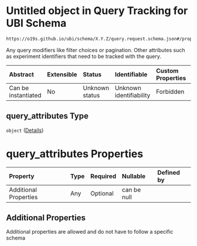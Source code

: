 # Untitled object in Query Tracking for UBI Schema

```txt
https://o19s.github.io/ubi/schema/X.Y.Z/query.request.schema.json#/properties/query_attributes
```

Any query modifiers like filter choices or pagination. Other attributes such as experiment identifiers that need to be tracked with the query.

| Abstract            | Extensible | Status         | Identifiable            | Custom Properties | Additional Properties | Access Restrictions | Defined In                                                                                      |
| :------------------ | :--------- | :------------- | :---------------------- | :---------------- | :-------------------- | :------------------ | :---------------------------------------------------------------------------------------------- |
| Can be instantiated | No         | Unknown status | Unknown identifiability | Forbidden         | Allowed               | none                | [query.request.schema.json\*](../../out/X.Y.Z/query.request.schema.json "open original schema") |

## query\_attributes Type

`object` ([Details](query-1-properties-query_attributes.md))

# query\_attributes Properties

| Property              | Type | Required | Nullable    | Defined by |
| :-------------------- | :--- | :------- | :---------- | :--------- |
| Additional Properties | Any  | Optional | can be null |            |

## Additional Properties

Additional properties are allowed and do not have to follow a specific schema
